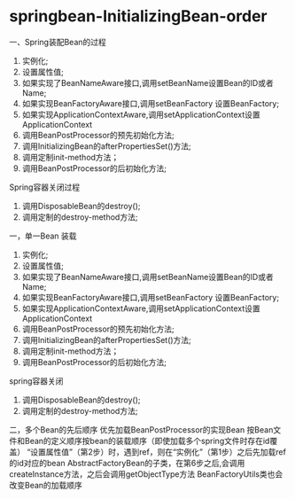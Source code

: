 # springbean-InitializingBean-order

一、Spring装配Bean的过程   
1. 实例化;  
2. 设置属性值;  
3. 如果实现了BeanNameAware接口,调用setBeanName设置Bean的ID或者Name;  
4. 如果实现BeanFactoryAware接口,调用setBeanFactory 设置BeanFactory;  
5. 如果实现ApplicationContextAware,调用setApplicationContext设置ApplicationContext  
6. 调用BeanPostProcessor的预先初始化方法;  
7. 调用InitializingBean的afterPropertiesSet()方法;  
8. 调用定制init-method方法；  
9. 调用BeanPostProcessor的后初始化方法;  

Spring容器关闭过程   
1. 调用DisposableBean的destroy();  
2. 调用定制的destroy-method方法;


一，单一Bean
装载
1. 实例化;  
2. 设置属性值;  
3. 如果实现了BeanNameAware接口,调用setBeanName设置Bean的ID或者Name;  
4. 如果实现BeanFactoryAware接口,调用setBeanFactory 设置BeanFactory;  
5. 如果实现ApplicationContextAware,调用setApplicationContext设置ApplicationContext  
6. 调用BeanPostProcessor的预先初始化方法;  
7. 调用InitializingBean的afterPropertiesSet()方法;  
8. 调用定制init-method方法；  
9. 调用BeanPostProcessor的后初始化方法; 

spring容器关闭
1. 调用DisposableBean的destroy();  
2. 调用定制的destroy-method方法;
 
二，多个Bean的先后顺序
优先加载BeanPostProcessor的实现Bean
按Bean文件和Bean的定义顺序按bean的装载顺序（即使加载多个spring文件时存在id覆盖）
“设置属性值”（第2步）时，遇到ref，则在“实例化”（第1步）之后先加载ref的id对应的bean
AbstractFactoryBean的子类，在第6步之后,会调用createInstance方法，之后会调用getObjectType方法
BeanFactoryUtils类也会改变Bean的加载顺序
